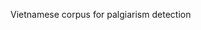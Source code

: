 Vietnamese corpus for palgiarism detection
<!---
nguyenvanson78/nguyenvanson78 is a ✨ special ✨ repository because its `README.md` (this file) appears on your GitHub profile.
You can click the Preview link to take a look at your changes.
--->
